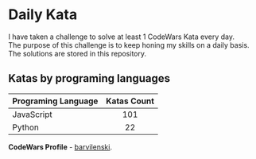 # Daily Kata

I have taken a challenge to solve at least 1 CodeWars Kata every day.  
The purpose of this challenge is to keep honing my skills on a daily basis.  
The solutions are stored in this repository.

## Katas by programing languages

| Programing Language | Katas Count |
| ------------------- | :---------: |
| JavaScript          |         101 |
| Python              |          22 |


**CodeWars Profile** - [barvilenski](https://www.codewars.com/users/vbarv24).
